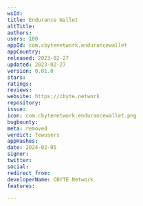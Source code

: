 ```yaml
---
wsId: 
title: Endurance Wallet
altTitle: 
authors: 
users: 100
appId: com.cbytenetwork.endurancewallet
appCountry: 
released: 2023-02-27
updated: 2023-02-27
version: 0.01.0
stars: 
ratings: 
reviews: 
website: https://cbyte.network
repository: 
issue: 
icon: com.cbytenetwork.endurancewallet.png
bugbounty: 
meta: removed
verdict: fewusers
appHashes: 
date: 2024-02-05
signer: 
twitter: 
social: 
redirect_from: 
developerName: CBYTE Network
features: 

---
```


